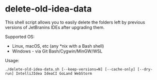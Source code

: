 # delete-old-idea-data

This shell script allows you to easily delete the folders left by previous versions of JetBranins IDEs after upgrading them.

Supported OS:
* Linux, macOS, etc (any *nix with a Bash shell)
* Windows - via Git Bash/Cygwin/MinGW/WSL

Usage:

```
./delete-old-idea-data.sh [--keep-versions=N] [--cache-only] [--dry-run] IntelliJIdea IdeaCI GoLand WebStorm
```
